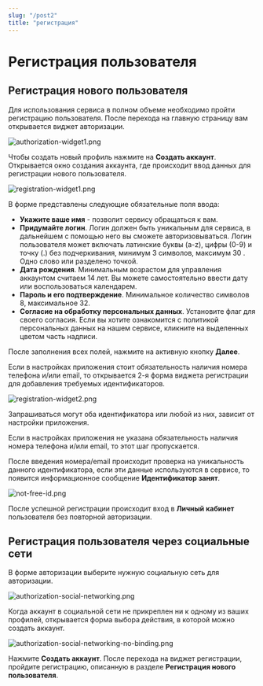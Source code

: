 ```yaml
---
slug: "/post2"
title: "регистрация"
---
```

# Регистрация пользователя

## Регистрация нового пользователя

Для использования сервиса в полном объеме необходимо пройти регистрацию пользователя. После перехода на главную страницу вам открывается виджет авторизации.

 ![authorization-widget1.png](./images/authorization-widget1.png "Виджет авторизации")

Чтобы создать новый профиль нажмите на **Создать аккаунт**. 
Открывается окно cоздания аккаунта, где происходит ввод данных для регистрации нового пользователя.

![registration-widget1.png](./images/registration-widget1.png "Виджет регистрации (форма №1)") 

В форме представлены следующие обязательные поля ввода:

- **Укажите ваше имя** - позволит сервису обращаться к вам.
- **Придумайте логин**. Логин должен быть уникальным для сервиса, в дальнейшем с помощью него вы сможете авторизовываться.  Логин пользователя может включать латинские буквы (a-z), цифры (0-9) и точку (.) без подчеркивания, минимум 3 символов, максимум 30 . Одно слово или разделено точкой. 
- **Дата рождения**. Минимальным возрастом для управления аккаунтом считаем 14 лет. Вы можете самостоятельно ввести дату или воспользоваться календарем. 
- **Пароль и его подтверждение**. Минимальное количество символов 8, максимальное 32.
- **Согласие на обработку персональных данных**. Установите флаг для своего согласия. Если вы хотите ознакомится с  политикой персональных данных на нашем сервисе, кликните на выделенных цветом часть надписи.  

После заполнения всех полей, нажмите на активную кнопку **Далее**.  

Если в настройках приложения стоит обязательность наличия номера телефона и/или email, то открывается 2-я форма виджета регистрации для добавления требуемых идентификаторов.

![registration-widget2.png](./images/registration-widget2.png "Виджет регистрации (форма №2)")

Запрашиваться могут оба идентификатора или любой из них, зависит от настройки приложения. 

Если в настройках приложения не указана обязательность наличия номера телефона и/или email, то этот шаг пропускается.

После введения номера/email происходит проверка на уникальность данного идентификатора, если эти данные используются в сервисе, то появится информационное сообщение **Идентификатор занят**.

![not-free-id.png](./images/not-free-id.png "Информационное сообщение при введении занятого идентификатора") 

После успешной регистрации происходит вход в **Личный кабинет** пользователя без повторной авторизации. 

## Регистрация пользователя через социальные сети

В форме авторизации выберите нужную социальную сеть для авторизации. 

![authorization-social-networking.png](./images/authorization-social-networking.png "Раздел виджета авторизация по социальным сетям")

Когда аккаунт в социальной сети не прикреплен ни к одному из ваших профилей, открывается форма выбора действия, в которой можно создать аккаунт. 

![authorization-social-networking-no-binding.png](./images/authorization-social-networking-no-binding.png "Окно выбора действий с социальной сетью") 

Нажмите **Создать аккаунт**. После перехода на виджет регистрации, пройдите регистрацию, описанную в разделе **Регистрация нового пользователя**. 